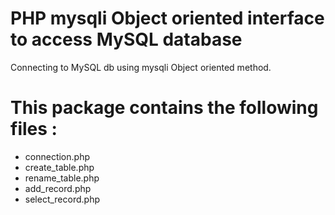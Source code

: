 # PHP mysqli Object oriented interface to access MySQL database
Connecting to MySQL db using mysqli Object oriented method.
# This package contains the following files :
<ul>
<li>connection.php</li>

<li>create_table.php</li>
<li>rename_table.php</li>
<li>add_record.php</li>
<li>select_record.php</li>
</ul>
